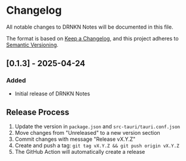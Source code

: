 # Changelog

All notable changes to DRNKN Notes will be documented in this file.

The format is based on [Keep a Changelog](https://keepachangelog.com/en/1.0.0/),
and this project adheres to [Semantic Versioning](https://semver.org/spec/v2.0.0.html).

## [0.1.3] - 2025-04-24

### Added
- Initial release of DRNKN Notes

## Release Process

1. Update the version in `package.json` and `src-tauri/tauri.conf.json`
2. Move changes from "Unreleased" to a new version section
3. Commit changes with message "Release vX.Y.Z"
4. Create and push a tag: `git tag vX.Y.Z && git push origin vX.Y.Z`
5. The GitHub Action will automatically create a release
